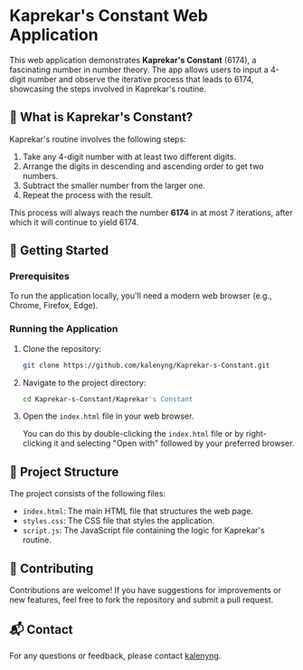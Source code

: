 # Kaprekar's Constant Web Application

This web application demonstrates **Kaprekar's Constant** (6174), a fascinating number in number theory. The app allows users to input a 4-digit number and observe the iterative process that leads to 6174, showcasing the steps involved in Kaprekar's routine.

## 📖 What is Kaprekar's Constant?

Kaprekar's routine involves the following steps:

1. Take any 4-digit number with at least two different digits.
2. Arrange the digits in descending and ascending order to get two numbers.
3. Subtract the smaller number from the larger one.
4. Repeat the process with the result.

This process will always reach the number **6174** in at most 7 iterations, after which it will continue to yield 6174.

## 🚀 Getting Started

### Prerequisites

To run the application locally, you'll need a modern web browser (e.g., Chrome, Firefox, Edge).

### Running the Application

1. Clone the repository:

   ```bash
   git clone https://github.com/kalenyng/Kaprekar-s-Constant.git
   ```

2. Navigate to the project directory:

   ```bash
   cd Kaprekar-s-Constant/Kaprekar's Constant
   ```

3. Open the `index.html` file in your web browser.

   You can do this by double-clicking the `index.html` file or by right-clicking it and selecting "Open with" followed by your preferred browser.

## 🧰 Project Structure

The project consists of the following files:

- `index.html`: The main HTML file that structures the web page.
- `styles.css`: The CSS file that styles the application.
- `script.js`: The JavaScript file containing the logic for Kaprekar's routine.


## 🤝 Contributing

Contributions are welcome! If you have suggestions for improvements or new features, feel free to fork the repository and submit a pull request.

## 📬 Contact

For any questions or feedback, please contact [kalenyng](https://github.com/kalenyng).
